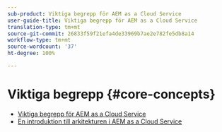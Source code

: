 ```yaml
---
sub-product: Viktiga begrepp för AEM as a Cloud Service
user-guide-title: Viktiga begrepp för AEM as a Cloud Service
translation-type: tm+mt
source-git-commit: 26833f59f21efa4de33969b7ae2e782fe5db8a14
workflow-type: tm+mt
source-wordcount: '37'
ht-degree: 100%

---
```



# Viktiga begrepp {#core-concepts}

+ [Viktiga begrepp för AEM as a Cloud Service](/help/core-concepts/home.md)
+ [En introduktion till arkitekturen i AEM as a Cloud Service](architecture.md)